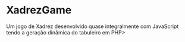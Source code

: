 # XadrezGame
Um jogo de Xadrez desenvolvido quase integralmente com JavaScript tendo a geração dinâmica do tabuleiro em PHP>
